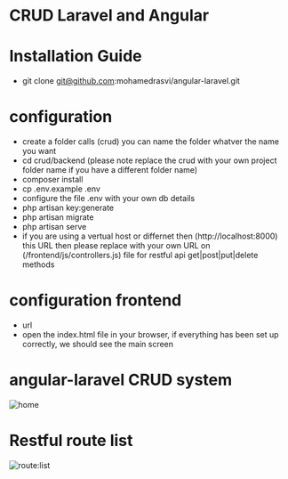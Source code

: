 # CRUD  Laravel and Angular

# Installation Guide

* git clone git@github.com:mohamedrasvi/angular-laravel.git 

# configuration

* create a folder calls (crud) you can name the folder whatver the name you want
* cd crud/backend (please note replace the crud with your own project folder name if you have a different folder name)
* composer install
* cp .env.example .env
* configure the file .env with your own db details
* php artisan key:generate
* php artisan migrate
* php artisan serve
* if you are using a vertual host or differnet then (http://localhost:8000) this URL then please replace with your own URL on  (/frontend/js/controllers.js) file for restful api get|post|put|delete methods 



# configuration frontend

* url 
* open the index.html file in your browser, if everything has been set up correctly, we should see the main screen


# angular-laravel CRUD system 

<img src="https://preview.ibb.co/cboqbb/scree.png" alt="home">

# Restful route list 

<img src="https://preview.ibb.co/dzmU2G/Screenshot_from_2017_12_26_20_22_12.png" alt="route:list">

